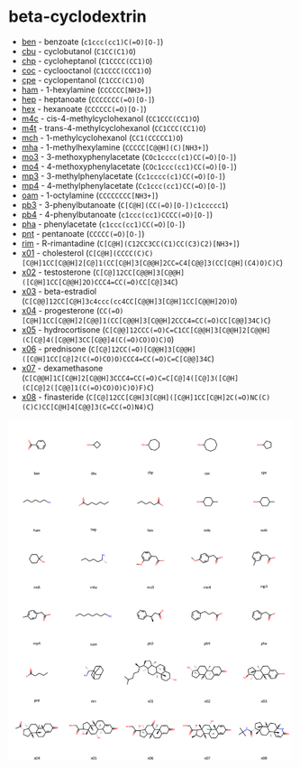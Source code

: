# beta-cyclodextrin

* [ben](ben) - benzoate (`c1ccc(cc1)C(=O)[O-]`)
* [cbu](cbu) - cyclobutanol (`C1CC(C1)O`)
* [chp](chp) - cycloheptanol (`C1CCCC(CC1)O`)
* [coc](coc) - cyclooctanol (`C1CCCC(CCC1)O`)
* [cpe](cpe) - cyclopentanol (`C1CCC(C1)O`)
* [ham](ham) - 1-hexylamine (`CCCCCC[NH3+]`)
* [hep](hep) - heptanoate (`CCCCCCC(=O)[O-]`)
* [hex](hex) - hexanoate (`CCCCCC(=O)[O-]`)
* [m4c](m4c) - cis-4-methylcyclohexanol (`CC1CCC(CC1)O`)
* [m4t](m4t) - trans-4-methylcyclohexanol (`CC1CCC(CC1)O`)
* [mch](mch) - 1-methylcyclohexanol (`CC1(CCCCC1)O`)
* [mha](mha) - 1-methylhexylamine (`CCCCC[C@@H](C)[NH3+]`)
* [mo3](mo3) - 3-methoxyphenylacetate (`COc1cccc(c1)CC(=O)[O-]`)
* [mo4](mo4) - 4-methoxyphenylacetate (`COc1ccc(cc1)CC(=O)[O-]`)
* [mp3](mp3) - 3-methylphenylacetate (`Cc1cccc(c1)CC(=O)[O-]`)
* [mp4](mp4) - 4-methylphenylacetate (`Cc1ccc(cc1)CC(=O)[O-]`)
* [oam](oam) - 1-octylamine (`CCCCCCCC[NH3+]`)
* [pb3](pb3) - 3-phenylbutanoate (`C[C@H](CC(=O)[O-])c1ccccc1`)
* [pb4](pb4) - 4-phenylbutanoate (`c1ccc(cc1)CCCC(=O)[O-]`)
* [pha](pha) - phenylacetate (`c1ccc(cc1)CC(=O)[O-]`)
* [pnt](pnt) - pentanoate (`CCCCC(=O)[O-]`)
* [rim](rim) - R-rimantadine (`C[C@H](C12CC3CC(C1)CC(C3)C2)[NH3+]`)
* [x01](x01) - cholesterol (`C[C@H](CCCC(C)C)[C@H]1CC[C@@H]2[C@]1(CC[C@H]3[C@@H]2CC=C4[C@@]3(CC[C@H](C4)O)C)C`)
* [x02](x02) - testosterone (`C[C@]12CC[C@@H]3[C@@H]([C@H]1CC[C@@H]2O)CCC4=CC(=O)CC[C@]34C`)
* [x03](x03) - beta-estradiol (`C[C@@]12CC[C@H]3c4ccc(cc4CC[C@@H]3[C@H]1CC[C@@H]2O)O`)
* [x04](x04) - progesterone (`CC(=O)[C@H]1CC[C@@H]2[C@@]1(CC[C@@H]3[C@@H]2CCC4=CC(=O)CC[C@@]34C)C`)
* [x05](x05) - hydrocortisone (`C[C@@]12CCC(=O)C=C1CC[C@@H]3[C@@H]2[C@@H](C[C@]4([C@@H]3CC[C@@]4(C(=O)CO)O)C)O`)
* [x06](x06) - prednisone (`C[C@]12CC(=O)[C@@H]3[C@@H]([C@H]1CC[C@]2(C(=O)CO)O)CCC4=CC(=O)C=C[C@@]34C`)
* [x07](x07) - dexamethasone (`C[C@@H]1C[C@H]2[C@@H]3CCC4=CC(=O)C=C[C@]4([C@]3([C@H](C[C@]2([C@@]1(C(=O)CO)O)C)O)F)C`)
* [x08](x08) - finasteride (`C[C@]12CC[C@H]3[C@H]([C@H]1CC[C@H]2C(=O)NC(C)(C)C)CC[C@H]4[C@@]3(C=CC(=O)N4)C`)

<img src="bcd.svg" width="960"/>
